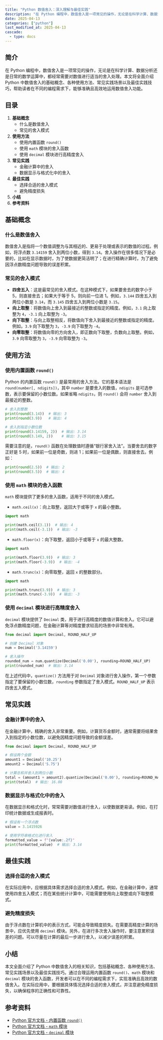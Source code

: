```yaml
---
title: "Python 数值舍入：深入理解与最佳实践"
description: "在 Python 编程中，数值舍入是一项常见的操作，无论是在科学计算、数据分析还是日常的数学运算中，都经常需要对数值进行适当的舍入处理。本文将全面介绍 Python 中数值舍入的基础概念、各种使用方法、常见实践场景以及最佳实践技巧，帮助读者在不同的编程需求下，能够准确且高效地运用数值舍入功能。"
date: 2025-04-13
categories: ["python"]
last_modified_at: 2025-04-13
cascade:
  - type: docs
---
```



## 简介
在 Python 编程中，数值舍入是一项常见的操作，无论是在科学计算、数据分析还是日常的数学运算中，都经常需要对数值进行适当的舍入处理。本文将全面介绍 Python 中数值舍入的基础概念、各种使用方法、常见实践场景以及最佳实践技巧，帮助读者在不同的编程需求下，能够准确且高效地运用数值舍入功能。

<!-- more -->
## 目录
1. **基础概念**
    - 什么是数值舍入
    - 常见的舍入模式
2. **使用方法**
    - 使用内置函数 `round()`
    - 使用 `math` 模块的舍入函数
    - 使用 `decimal` 模块进行高精度舍入
3. **常见实践**
    - 金融计算中的舍入
    - 数据显示与格式化中的舍入
4. **最佳实践**
    - 选择合适的舍入模式
    - 避免精度损失
5. **小结**
6. **参考资料**

## 基础概念
### 什么是数值舍入
数值舍入是指将一个数值调整为与其相近的、更易于处理或表示的数值的过程。例如，将浮点数 `3.14159` 舍入到两位小数，得到 `3.14`。舍入操作在很多情况下是必要的，比如在显示数据时，为了使数据更简洁明了；在进行精确计算时，为了避免因浮点数精度问题导致的误差积累。

### 常见的舍入模式
- **四舍五入**：这是最常见的舍入模式。在这种模式下，如果要舍去的数字小于 5，则直接舍去；如果大于等于 5，则向前一位进 1。例如，`3.144` 四舍五入到两位小数是 `3.14`，而 `3.145` 四舍五入到两位小数是 `3.15`。
- **向上取整**：将数值向上舍入到最接近的整数或指定的精度。例如，`3.1` 向上取整为 `4`，`-3.1` 向上取整为 `-3`。
- **向下取整**：与向上取整相反，将数值向下舍入到最接近的整数或指定的精度。例如，`3.9` 向下取整为 `3`，`-3.9` 向下取整为 `-4`。
- **向零取整**：将数值向零的方向舍入，即正数向下取整，负数向上取整。例如，`3.9` 向零取整为 `3`，`-3.9` 向零取整为 `-3`。

## 使用方法
### 使用内置函数 `round()`
Python 的内置函数 `round()` 是最常用的舍入方法。它的基本语法是 `round(number[, ndigits])`，其中 `number` 是要舍入的数值，`ndigits` 是可选参数，表示要保留的小数位数。如果省略 `ndigits`，则 `round()` 会将 `number` 舍入到最接近的整数。

```python
# 舍入到整数
print(round(3.14))  # 输出: 3
print(round(3.9))   # 输出: 4

# 舍入到指定小数位数
print(round(3.14159, 2))  # 输出: 3.14
print(round(3.149, 2))    # 输出: 3.15
```

需要注意的是，`round()` 函数在处理数值时遵循“银行家舍入法”。当要舍去的数字正好是 5 时，如果前一位是奇数，则进 1；如果前一位是偶数，则直接舍去。例如：

```python
print(round(2.5))  # 输出: 2
print(round(3.5))  # 输出: 4
```

### 使用 `math` 模块的舍入函数
`math` 模块提供了更多的舍入函数，适用于不同的舍入模式。
- `math.ceil(x)`：向上取整，返回大于或等于 `x` 的最小整数。
```python
import math

print(math.ceil(3.1))  # 输出: 4
print(math.ceil(-3.1))  # 输出: -3
```
- `math.floor(x)`：向下取整，返回小于或等于 `x` 的最大整数。
```python
import math

print(math.floor(3.9))  # 输出: 3
print(math.floor(-3.9))  # 输出: -4
```
- `math.trunc(x)`：向零取整，返回 `x` 的整数部分。
```python
import math

print(math.trunc(3.9))  # 输出: 3
print(math.trunc(-3.9))  # 输出: -3
```

### 使用 `decimal` 模块进行高精度舍入
`decimal` 模块提供了 `Decimal` 类，用于进行高精度的数值计算和舍入。它可以避免浮点数精度问题，在金融计算等对精度要求较高的场景中非常有用。

```python
from decimal import Decimal, ROUND_HALF_UP

# 创建 Decimal 对象
num = Decimal('3.14159')

# 舍入操作
rounded_num = num.quantize(Decimal('0.00'), rounding=ROUND_HALF_UP)
print(rounded_num)  # 输出: 3.14
```

在上述代码中，`quantize()` 方法用于对 `Decimal` 对象进行舍入操作，第一个参数指定了要保留的小数位数，`rounding` 参数指定了舍入模式。`ROUND_HALF_UP` 表示四舍五入模式。

## 常见实践
### 金融计算中的舍入
在金融计算中，精确的舍入非常重要。例如，计算货币金额时，通常需要将结果舍入到指定的小数位数，以避免因精度问题导致的金额误差。

```python
from decimal import Decimal, ROUND_HALF_UP

# 假设两个金额
amount1 = Decimal('10.25')
amount2 = Decimal('5.75')

# 计算总和并舍入到两位小数
total = (amount1 + amount2).quantize(Decimal('0.00'), rounding=ROUND_HALF_UP)
print(total)  # 输出: 16.00
```

### 数据显示与格式化中的舍入
在数据显示和格式化时，常常需要对数值进行舍入，以使数据更易读。例如，在打印统计数据或生成报表时。

```python
# 假设有一个浮点数
value = 3.1415926

# 使用字符串格式化进行舍入
formatted_value = f"{value:.2f}"
print(formatted_value)  # 输出: 3.14
```

## 最佳实践
### 选择合适的舍入模式
在实际应用中，应根据具体需求选择合适的舍入模式。例如，在金融计算中，通常使用四舍五入模式；而在某些统计计算中，可能需要使用向上取整或向下取整模式。

### 避免精度损失
由于浮点数在计算机中的表示方式，可能会导致精度损失。在需要高精度计算的场景中，应优先使用 `decimal` 模块。另外，在进行多次舍入操作时，要注意累积误差的问题。可以尽量在计算的最后一步进行舍入，以减少误差的积累。

## 小结
本文全面介绍了 Python 中数值舍入的相关知识，包括基础概念、各种使用方法、常见实践场景以及最佳实践技巧。通过合理运用内置函数 `round()`、`math` 模块和 `decimal` 模块的舍入函数，开发者可以在不同的编程需求下，实现准确且高效的数值舍入。在实际应用中，要根据具体情况选择合适的舍入模式，并注意避免精度损失，以确保程序的正确性和可靠性。

## 参考资料
- [Python 官方文档 - 内置函数 `round()`](https://docs.python.org/3/library/functions.html#round)
- [Python 官方文档 - `math` 模块](https://docs.python.org/3/library/math.html)
- [Python 官方文档 - `decimal` 模块](https://docs.python.org/3/library/decimal.html)